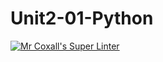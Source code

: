 # Unit2-01-Python
[![Mr Coxall's Super Linter](https://github.com/ICS3U-C-Programming-DylanMuta007/Unit1-03-CPP/workflows/Mr%20Coxall's%20Super%20Linter/badge.svg)](https://github.com/ICS3U-C-Programming-DylanMuta007/Unit1-03-CPP/actions/)
